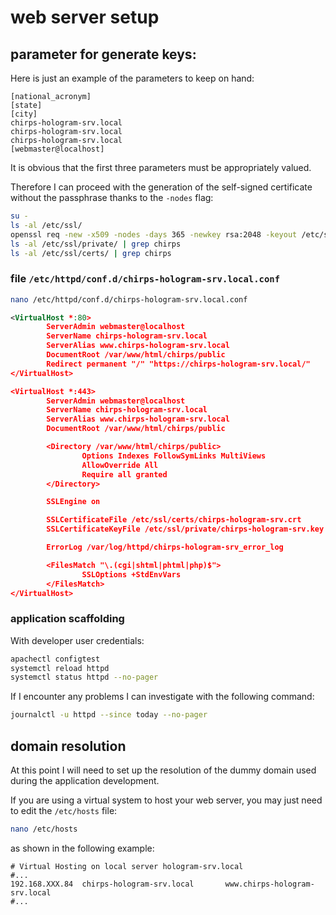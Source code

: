 # web server setup

## parameter for generate keys:

Here is just an example of the parameters to keep on hand:

```text
[national_acronym]
[state]
[city]
chirps-hologram-srv.local
chirps-hologram-srv.local
chirps-hologram-srv.local
[webmaster@localhost]
```

It is obvious that the first three parameters must be appropriately valued.

Therefore I can proceed with the generation of the self-signed certificate without the passphrase thanks to the `-nodes` flag:

```bash
su -
ls -al /etc/ssl/
openssl req -new -x509 -nodes -days 365 -newkey rsa:2048 -keyout /etc/ssl/private/chirps-hologram-srv.key -out /etc/ssl/certs/chirps-hologram-srv.crt
ls -al /etc/ssl/private/ | grep chirps
ls -al /etc/ssl/certs/ | grep chirps
```

### file `/etc/httpd/conf.d/chirps-hologram-srv.local.conf`

```bash
nano /etc/httpd/conf.d/chirps-hologram-srv.local.conf
```

```xml
<VirtualHost *:80>
        ServerAdmin webmaster@localhost
        ServerName chirps-hologram-srv.local
        ServerAlias www.chirps-hologram-srv.local
        DocumentRoot /var/www/html/chirps/public
        Redirect permanent "/" "https://chirps-hologram-srv.local/"
</VirtualHost>

<VirtualHost *:443>
        ServerAdmin webmaster@localhost
        ServerName chirps-hologram-srv.local
        ServerAlias www.chirps-hologram-srv.local
        DocumentRoot /var/www/html/chirps/public

        <Directory /var/www/html/chirps/public>
                Options Indexes FollowSymLinks MultiViews
                AllowOverride All
                Require all granted
        </Directory>

        SSLEngine on

        SSLCertificateFile /etc/ssl/certs/chirps-hologram-srv.crt
        SSLCertificateKeyFile /etc/ssl/private/chirps-hologram-srv.key

        ErrorLog /var/log/httpd/chirps-hologram-srv_error_log

        <FilesMatch "\.(cgi|shtml|phtml|php)$">
                SSLOptions +StdEnvVars
        </FilesMatch>
</VirtualHost>
```

### application scaffolding

With developer user credentials:

```bash
apachectl configtest
systemctl reload httpd
systemctl status httpd --no-pager
```

If I encounter any problems I can investigate with the following command:

```bash
journalctl -u httpd --since today --no-pager
```

## domain resolution

At this point I will need to set up the resolution of the dummy domain used during the application development.

If you are using a virtual system to host your web server, you may just need to edit the `/etc/hosts` file:

```bash
nano /etc/hosts
```

as shown in the following example:

```text
# Virtual Hosting on local server hologram-srv.local
#...
192.168.XXX.84  chirps-hologram-srv.local       www.chirps-hologram-srv.local
#...
```
